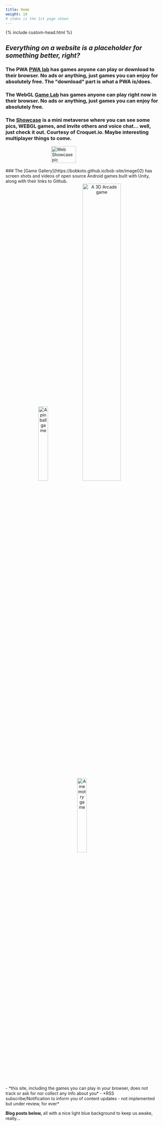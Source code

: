 ```yaml
---
title: Home
weight: 10
# index is the 1st page shown 
---
```

<!-- <script src="./scripts/favicon.js"></script> -->

{% include custom-head.html %} 

<link rel="shortcut icon" type="image/png"  href="favicon.png">
<meta http-equiv="Permissions-Policy" content="interest-cohort=(), user-id=()" />

## *Everything on a website is a placeholder for something better, right?*

### The PWA  [PWA lab](https://bobkoto.github.io/bob-site/pwalab) has games anyone can play or download to their browser. No ads or anything, just games you can enjoy for absolutely free. The "download" part is what a PWA is/does.

### The WebGL [Game Lab](https://bobkoto.github.io/bob-site/gamelab) has games anyone can play right now in their browser. No ads or anything, just games you can enjoy for absolutely free.

### The [Showcase](https://bobkoto.github.io/bob-site/showcase) is a mini metaverse where you can see some pics, WEBGL games, and invite others and voice chat... well, just check it out. Courtesy of Croquet.io. Maybe interesting multiplayer things to come.

<div style="display:flex; justify-content:center; align-items:center; width: 100%;">
        <img src="{{ site.baseurl }}/assets/wscase01.jpg" 
             style="height:40%; width:40%; justify-content:center; align-items:center" 
             alt="Web Showcase pic"> 
</div>
<br>
### The [Game Gallery](https://bobkoto.github.io/bob-site/image02) has screen shots and videos of open source Android games built with Unity, along with their links to Github. 

<div style="text-align: center;">
<span>
       <img src="{{ site.baseurl }}/assets/IllusionPinball.jpg" 
             style="height:25%; width:25%; display: inline; margin = 10px" 
             alt="A pinball game"> 
</span>
<span>
        <img src="{{ site.baseurl }}/assets/Spacergy1.jpg"
             style="height:50%; width:50%; display: inline; margin = 10px" 
             alt="A 3D Arcade game">

</span>
<span>
        <img src="{{ site.baseurl }}/assets/memory1GameOpenScreen.jpg"
             style="height:25%; width:25%; display: inline;" 
             alt="A memotry game">
</span>
</div>
<br><br>
- *this site, including the games you can play in your browser, does not track or ask for nor collect any info about you*
- *RSS subscribe/Notification to inform you of content updates - not implemented but under review, for ever*

**Blog posts below,** all with a nice light blue background to keep us awake, really...

<!-- <script src="./scripts/main.js"></script>  -->
<script>
  const myHeadingWelcome = document.querySelector("h1");
  myHeadingWelcome.textContent = "Welcome";
</script>
